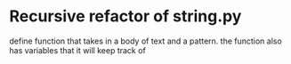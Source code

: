 # Recursive refactor of string.py

define function that takes in a body of text and a pattern. the function also has variables that it will keep track of
